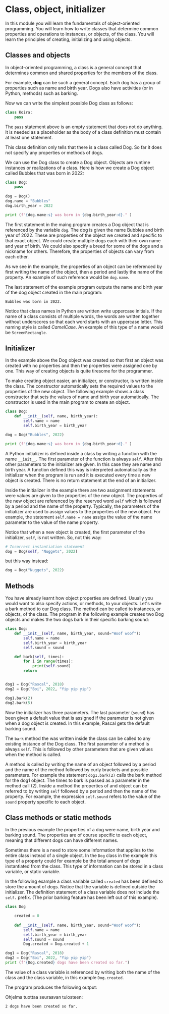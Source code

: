 # Class, object, initializer

In this module you will learn the fundamentals of object-oriented programming. You will learn how to write classes
that determine common properties and operations to instances, or objects, of the class. You will learn the
principles of creating, initializing and using objects.

## Classes and objects

In object-oriented programming, a class is a general concept that determines common and shared properties
for the members of the class.

For example, **dog** can be such a general concept. Each dog has a group of properties such as name and
birth year. Dogs also have activities (or in Python, methods) such as barking.

Now we can write the simplest possible Dog class as follows:

```python
class Koira:
    pass
```

The `pass` statement above is an empty statement that does not do anything. It is needed as a placeholder as the body of
a class definition must contain at least one statement. 

This class definition only tells that there is a class called Dog. So far it does not specify any properties or methods
of dogs.

We can use the Dog class to create a Dog object. Objects are runtime instances or realizations of a class. Here is how
we create a Dog object called Bubbles that was born in 2022:

```python
class Dog:
    pass
   
dog = Dog()
dog.name = "Bubbles"
dog.birth_year = 2022

print (f"{dog.name:s} was born in {dog.birth_year:d}." )
```

The first statement in the maing program creates a Dog object that is referenced by the variable `dog`. The dog is given
the name Bubbles and birth year of 2022. These are properties of the object we created and specific to that exact object.
We could create multiple dogs each with their own name and year of birth. We could also specify a breed for some of the dogs
and a nickname for others. Therefore, the properties of objects can vary from each other.

As we see in the example, the properties of an object can be referenced by first writing the name of the object, then
a period and lastly the name of the property. An example of such reference would be `dog.name`.

The last statement of the example program outputs the name and birth year of the dog object created in the main program:
```monospace
Bubbles was born in 2022.
```

Notice that class names in Python are written write uppercase initials. If the name of a class consists of multiple words,
the words are written together without underscores so that each word starts with an uppercase letter. This naming style
is called *CamelCase*. An example of this type of a name would be `ScreenRectangle`.

## Initializer

In the example above the Dog object was created so that first an object was created with no properties and then the
properties were assigned one by one. This way of creating objects is quite tiresome for the programmer.

To make creating object easier, an initializer, or constructor, is written inside the class. The constructor automatically
sets the required values to the properties of the new object. The following example shows a class constructor that sets
the values of name and birth year automatically. The constructor is used in the main program to create an object.

```python
class Dog:
    def __init__(self, name, birth_year):
        self.name = name
        self.birth_year = birth_year

dog = Dog("Bubbles", 2022)

print (f"{dog.name:s} was born in {dog.birth_year:d}." )
```

A Python initializer is defined inside a class by writing a function with the name `__init__`. The first parameter of the
function is always `self`. After this other parameters to the initializer are given. In this case they are name and birth year.
A function defined this way is interpreted automatically as the initializer when the program is run and it is executed every
time a new object is created. There is no return statement at the end of an initializer.

Inside the initializer in the example there are two assignment statements were values are given to the properties of the new
object. The properties of the new object are referenced by the reserved word `self` which is followed by a period and the name
of the property. Typically, the parameters of the initializer are used to assign values to the properties of the new object.
For example, the statement `self.name = name` assigs the value of the name parameter to the value of the name property.

Notice that when a new object is created, the first parameter of the initializer, `self`, is not written. So, not this way:  
```python
# Incorrect instantiation statement
dog = Dog(self, "Nuggets", 2022)
```
but this way instead:
```python
dog = Dog("Nuggets", 2022)
```

## Methods

You have already learnt how object properties are defined. Usually you would want to also specify actions, or methods, to
your objects. Let's write a bark method to our Dog class. The method can be called to instances, or objects, of the class.
The program in the following example creates two Dog objects and makes the two dogs bark in their specific barking sound:

```python
class Dog:
    def __init__(self, name, birth_year, sound="Woof woof"):
        self.name = name
        self.birth_year = birth_year
        self.sound = sound

    def bark(self, times):
        for i in range(times):
            print(self.sound)
        return


dog1 = Dog("Rascal", 2018)
dog2 = Dog("Boi", 2022, "Yip yip yip")

dog1.bark(2)
dog2.bark(5)
```

Now the initializer has three parameters. The last parameter (`sound`) has been given a default value that is assigned
if the parameter is not given when a dog object is created. In this example, Rascal gets the default barking sound.

The `bark` method the was written inside the class can be called to any existing instance of the Dog class. The first parameter
of a method is always `self`. This is followed by other parameters that are given values when the method is called.

A method is called by writing the name of an object followed by a period and the name of the method followed by curly brackets
and possible parameters. For example the statement `dog1.bark(2)` calls the bark method for the dog1 object. The times to bark
is passed as a parameter in the method call (2). Inside a method the properties of and object can be referred to by writing `self`
followed by a period and then the name of the property. For example, the expression `self.sound` refers to the value of the
`sound` property specific to each object.

## Class methods or static methods

In the previous example the properties of a dog were name, birth year and barking sound. The properties are of course specific to each object,
meaning that different dogs can have different names.

Sometimes there is a need to store some information that applies to the entire class instead of a single object. In the `Dog` class in the example
this type of a property could for example be the total amount of dogs instantiated from the class. This type of information can be stored in a
class variable, or static variable. 

In the following example a class variable called `created` has been defined to store the amount of dogs. Notice that the variable is defined outside the
initializer. The definition statement of a class variable does not include the `self.` prefix. (The prior barking feature has been left out of this example).

```python
class Dog

    created = 0
	
	def __init__(self, name, birth_year, sound="Woof woof"):
        self.name = name
        self.birth_year = birth_year
        self.sound = sound
		Dog.created = Dog.created + 1

dog1 = Dog("Rascal", 2018)
dog2 = Dog("Boi", 2022, "Yip yip yip")
print (f"{Dog.created} dogs have been created so far.")
```

The value of a class variable is referenced by writing both the name of the class and the class variable, in this example `Dog.created`.

The program produces the following output:

Ohjelma tuottaa seuraavan tulosteen:
```monospace
2 dogs have been created so far.
```

